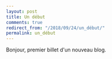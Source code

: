 ```yaml
---
layout: post
title: Un début
comments: true
redirect_from: "/2018/09/24/un_début/"
permalink: un_début
---
```


Bonjour, premier billet d'un nouveau blog.
